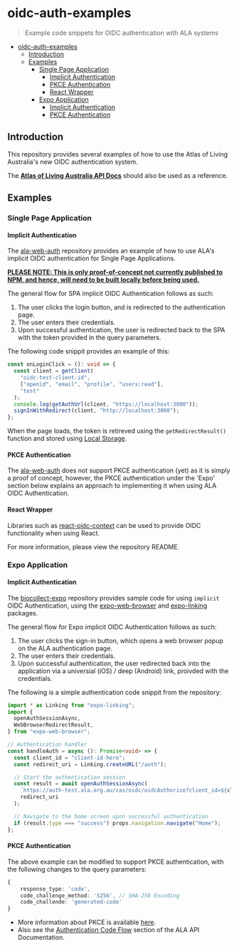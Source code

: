 # oidc-auth-examples

> Example code snippets for OIDC authentication with ALA systems

- [oidc-auth-examples](#oidc-auth-examples)
  - [Introduction](#introduction)
  - [Examples](#examples)
    - [Single Page Application](#single-page-application)
      - [Implicit Authentication](#implicit-authentication)
      - [PKCE Authentication](#pkce-authentication)
      - [React Wrapper](#react-wrapper)
    - [Expo Application](#expo-application)
      - [Implicit Authentication](#implicit-authentication-1)
      - [PKCE Authentication](#pkce-authentication-1)

## Introduction

This repository provides several examples of how to use the Atlas of Living Australia's new OIDC authentication system.

The **[Atlas of Living Australia API Docs](https://docs.ala.org.au/#authentication)** should also be used as a reference.

## Examples

### Single Page Application

#### Implicit Authentication

The [ala-web-auth](https://github.com/AtlasOfLivingAustralia/ala-web-auth) repository provides an example of how to use ALA's implicit OIDC authentication for Single Page Applications.

<u>**PLEASE NOTE: This is only proof-of-concept not currently published to NPM, and hence, will need to be built locally before being used.**</u>

The general flow for SPA implicit OIDC Authentication follows as such:

1. The user clicks the login button, and is redirected to the authentication page.
2. The user enters their credentials.
3. Upon successful authentication, the user is redirected back to the SPA with the token provided in the query parameters.

The following code snippit provides an example of this:

```typescript
const onLoginClick = (): void => {
  const client = getClient(
    "oidc-test-client-id",
    ["openid", "email", "profile", "users:read"],
    "test"
  );
  console.log(getAuthUrl(client, "https://localhost:3000"));
  signInWithRedirect(client, "http://localhost:3000");
};
```

When the page loads, the token is retireved using the `getRedirectResult()` function and stored using [Local Storage](https://developer.mozilla.org/en-US/docs/Web/API/Window/localStorage).

#### PKCE Authentication

The [ala-web-auth](https://github.com/AtlasOfLivingAustralia/ala-web-auth) does not support PKCE authentication (yet) as it is simply a proof of concept, however, the PKCE authentication under the 'Expo' section below explains an approach to implementing it when using ALA OIDC Authentication.

#### React Wrapper

Libraries such as [react-oidc-context](https://github.com/authts/react-oidc-context) can be used to provide OIDC functionality when using React.

For more information, please view the repository README.

### Expo Application

#### Implicit Authentication

The [biocollect-expo](https://github.com/AtlasOfLivingAustralia/biocollect-expo) repository provides sample code for using `implicit` OIDC Authentication, using the [expo-web-browser](https://docs.expo.dev/versions/latest/sdk/webbrowser/) and [expo-linking](https://docs.expo.dev/versions/latest/sdk/linking/) packages.

The general flow for Expo implicit OIDC Authentication follows as such:

1. The user clicks the sign-in button, which opens a web browser popup on the ALA authentication page.
2. The user enters their credentials.
3. Upon successful authentication, the user redirected back into the application via a universial (iOS) / deep (Android) link, proivded with the credentials.

The following is a simple authentication code snippit from the repository:

```typescript
import * as Linking from "expo-linking";
import {
  openAuthSessionAsync,
  WebBrowserRedirectResult,
} from "expo-web-browser";

// Authentication handler
const handleAuth = async (): Promise<void> => {
  const client_id = "client-id-here";
  const redirect_uri = Linking.createURL("/auth");

  // Start the authentication session
  const result = await openAuthSessionAsync(
    `https://auth-test.ala.org.au/cas/oidc/oidcAuthorize?client_id=${client_id}&redirect_uri=${redirect_uri}&response_type=token&scope=openid%20email%20profile`,
    redirect_uri
  );

  // Navigate to the home screen upon successful authentication
  if (result.type === "success") props.navigation.navigate("Home");
};
```

#### PKCE Authentication

The above example can be modified to support PKCE authentication, with the following changes to the query parameters:

```typescript
{
	response_type: 'code',
	code_challenge_method: 'S256', // SHA-256 Encoding
	code_challende: 'generated-code'
}
```

- More information about PKCE is available [here](https://oauth.net/2/pkce/).
- Also see the [Authentication Code Flow](https://docs.ala.org.au/#authentication-code-flow) section of the ALA API Documentation.

